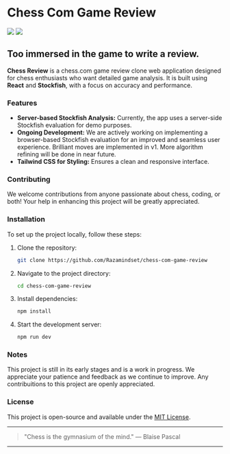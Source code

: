 # Chess Com Game Review

![](https://img.shields.io/badge/Made_with-React-blue?style=for-the-badge)
![](https://img.shields.io/badge/Powered_by-Stockfish-green?style=for-the-badge)

## Too immersed in the game to write a review.

**Chess Review** is a chess.com game review clone web application designed for chess enthusiasts who want detailed game analysis. It is built using **React** and **Stockfish**, with a focus on accuracy and performance.

### Features

- **Server-based Stockfish Analysis:** Currently, the app uses a server-side Stockfish evaluation for demo purposes.
- **Ongoing Development:** We are actively working on implementing a browser-based Stockfish evaluation for an improved and seamless user experience. Brilliant moves are implemented in v1. More algorithm refining will be done in near future.
- **Tailwind CSS for Styling:** Ensures a clean and responsive interface.

### Contributing

We welcome contributions from anyone passionate about chess, coding, or both! Your help in enhancing this project will be greatly appreciated.

### Installation

To set up the project locally, follow these steps:

1. Clone the repository:
   ```bash
   git clone https://github.com/Razamindset/chess-com-game-review
   ```
2. Navigate to the project directory:
   ```bash
   cd chess-com-game-review
   ```
3. Install dependencies:
   ```bash
   npm install
   ```
4. Start the development server:
   ```bash
   npm run dev
   ```

### Notes

This project is still in its early stages and is a work in progress. We appreciate your patience and feedback as we continue to improve. Any contribuitions to this project are openly appreciated.

### License

This project is open-source and available under the [MIT License](LICENSE).

---

> "Chess is the gymnasium of the mind." — Blaise Pascal

---
